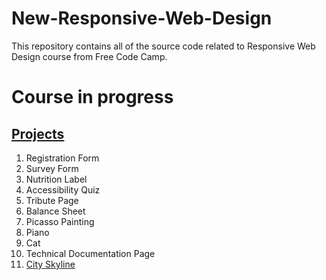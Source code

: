 # New-Responsive-Web-Design
This repository contains all of the source code related to Responsive Web Design course from Free Code Camp.

# Course in progress 

## [Projects](https://nicywi.github.io/New-Responsive-Web-Design/)

1. Registration Form
2. Survey Form
3. Nutrition Label
4. Accessibility Quiz
5. Tribute Page
6. Balance Sheet
7. Picasso Painting
8. Piano
9. Cat
10. Technical Documentation Page
11. [City Skyline](https://nicywi.github.io/New-Responsive-Web-Design/11.%20City%20Skyline/)




   